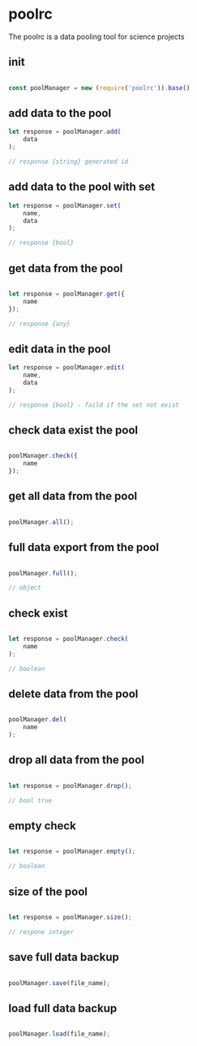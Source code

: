 
# poolrc 

The poolrc is a data pooling tool for science projects


## init

```javascript

const poolManager = new (require('poolrc')).base()

```


## add data to the pool


```javascript
let response = poolManager.add(
    data
);

// response {string} generated id

```

## add data to the pool with set


```javascript
let response = poolManager.set(
    name,
    data
);

// response {bool}

```

## get data from the pool


```javascript

let response = poolManager.get({
    name
});

// response {any}


```

## edit data in the pool


```javascript
let response = poolManager.edit(
    name,
    data
);

// response {bool} - faild if the set not exist

```

## check data exist the pool


```javascript

poolManager.check({
    name
});


```

## get all data from the pool


```javascript

poolManager.all();


```

## full data export from the pool


```javascript

poolManager.full();

// object 
```

## check exist  


```javascript

let response = poolManager.check(
    name
);

// boolean

```


## delete data from the pool


```javascript

poolManager.del(
    name
);


```

## drop all data from the pool


```javascript

let response = poolManager.drop();

// bool true

```
## empty check


```javascript

let response = poolManager.empty();

// boolean

```


## size of the pool


```javascript

let response = poolManager.size();

// respone integer

```

## save full data backup


```javascript

poolManager.save(file_name);


```

## load full data backup


```javascript

poolManager.load(file_name);


```
